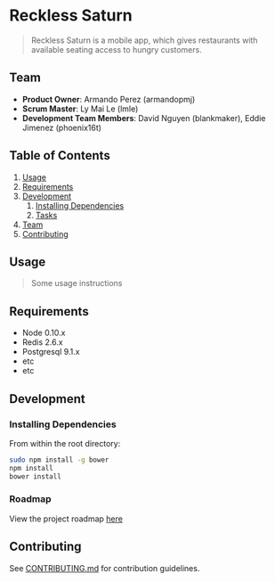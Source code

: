 # Reckless Saturn

> Reckless Saturn is a mobile app, which gives restaurants with available seating access to hungry customers. 

## Team

  - __Product Owner__: Armando Perez (armandopmj)
  - __Scrum Master__: Ly Mai Le (lmle)
  - __Development Team Members__: David Nguyen (blankmaker), Eddie Jimenez (phoenix16t)

## Table of Contents

1. [Usage](#Usage)
1. [Requirements](#requirements)
1. [Development](#development)
    1. [Installing Dependencies](#installing-dependencies)
    1. [Tasks](#tasks)
1. [Team](#team)
1. [Contributing](#contributing)

## Usage

> Some usage instructions

## Requirements

- Node 0.10.x
- Redis 2.6.x
- Postgresql 9.1.x
- etc
- etc

## Development

### Installing Dependencies

From within the root directory:

```sh
sudo npm install -g bower
npm install
bower install
```

### Roadmap

View the project roadmap [here](LINK_TO_PROJECT_ISSUES)


## Contributing

See [CONTRIBUTING.md](CONTRIBUTING.md) for contribution guidelines.
